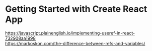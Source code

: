 # Getting Started with Create React App

https://javascript.plainenglish.io/implementing-useref-in-react-732908aa1998 <br/>
https://markoskon.com/the-difference-between-refs-and-variables/
